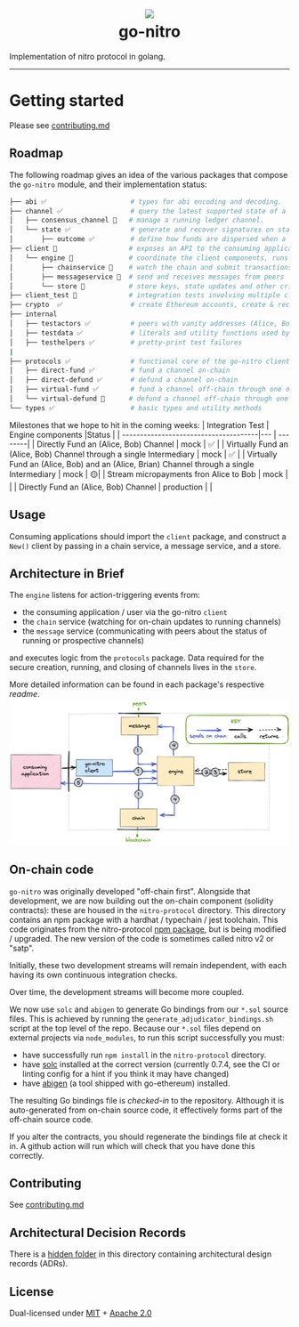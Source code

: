 <h1 align="center">
<div><img src="https://protocol.statechannels.org/img/favicon.ico"><br>
go-nitro
</h1>
Implementation of nitro protocol in golang.

---

# Getting started

Please see [contributing.md](./contributing.md)

## Roadmap

The following roadmap gives an idea of the various packages that compose the `go-nitro` module, and their implementation status:

```bash
├── abi ✅                     # types for abi encoding and decoding.
├── channel ✅                 # query the latest supported state of a channel
│   ├── consensus_channel 🚧   # manage a running ledger channel.
│   └── state ✅               # generate and recover signatures on state updates
│       ├── outcome ✅         # define how funds are dispersed when a channel closes
├── client 🚧                  # exposes an API to the consuming application
│   └── engine 🚧              # coordinate the client components, runs the protocols
│       ├── chainservice 🚧    # watch the chain and submit transactions
│       ├── messageservice 🚧  # send and receives messages from peers
│       └── store 🚧           # store keys, state updates and other critical data
├── client_test 🚧             # integration tests involving multiple clients
├── crypto  ✅                 # create Ethereum accounts, create & recover signatures
├── internal
│   ├── testactors ✅          # peers with vanity addresses (Alice, Bob, Irene, ... )
│   ├── testdata ✅            # literals and utility functions used by other test packages
│   ├── testhelpers ✅         # pretty-print test failures
|
├── protocols ✅               # functional core of the go-nitro client
│   ├── direct-fund ✅         # fund a channel on-chain
│   ├── direct-defund ✅       # defund a channel on-chain
│   ├── virtual-fund ✅        # fund a channel off-chain through one or more intermediaries
│   └── virtual-defund 🚧      # defund a channel off-chain through one or more intermediaries
└── types ✅                   # basic types and utility methods
```

Milestones that we hope to hit in the coming weeks:
| Integration Test | Engine components |Status |
| --------------------------------------|--- | --------|
| Directly Fund an (Alice, Bob) Channel | mock | ✅ |
| Virtually Fund an (Alice, Bob) Channel through a single Intermediary | mock | ✅ |
| Virtually Fund an (Alice, Bob) and an (Alice, Brian) Channel through a single Intermediary | mock | 🟡|
| Stream micropayments fron Alice to Bob | mock | |
| Directly Fund an (Alice, Bob) Channel | production | |

## Usage

Consuming applications should import the `client` package, and construct a `New()` client by passing in a chain service, a message service, and a store.

## Architecture in Brief

The `engine` listens for action-triggering events from:

- the consuming application / user via the go-nitro `client`
- the `chain` service (watching for on-chain updates to running channels)
- the `message` service (communicating with peers about the status of running or prospective channels)

and executes logic from the `protocols` package. Data required for the secure creation, running, and closing of channels lives in the `store`.

More detailed information can be found in each package's respective _readme_.
![architecture](./client/architecture.png)

## On-chain code

`go-nitro` was originally developed "off-chain first". Alongside that development, we are now building out the on-chain component (solidity contracts): these are housed in the `nitro-protocol` directory. This directory contains an npm package with a hardhat / typechain / jest toolchain. This code originates from the nitro-protocol [npm package](https://www.npmjs.com/package/@statechannels/nitro-protocol), but is being modified / upgraded. The new version of the code is sometimes called nitro v2 or "satp".

Initially, these two development streams will remain independent, with each having its own continuous integration checks.

Over time, the development streams will become more coupled.

We now use `solc` and `abigen` to generate Go bindings from our `*.sol` source files. This is achieved by running the `generate_adjudicator_bindings.sh` script at the top level of the repo. Because our `*.sol` files depend on external projects via `node_modules`, to run this script successfully you must:

- have successfully run `npm install` in the `nitro-protocol` directory.
- have [solc](https://docs.soliditylang.org/en/v0.8.13/installing-solidity.html) installed at the correct version (currently 0.7.4, see the CI or linting config for a hint if you think it may have changed)
- have [abigen](https://geth.ethereum.org/docs/install-and-build/installing-geth) (a tool shipped with go-ethereum) installed.

The resulting Go bindings file is _checked-in_ to the repository. Although it is auto-generated from on-chain source code, it effectively forms part of the off-chain source code.

If you alter the contracts, you should regenerate the bindings file at check it in. A github action will run which will check that you have done this correctly.

## Contributing

See [contributing.md](./contributing.md)

## Architectural Decision Records

There is a [hidden folder](./.adr) in this directory containing architectural design records (ADRs).

## License

Dual-licensed under [MIT](https://opensource.org/licenses/MIT) + [Apache 2.0](http://www.apache.org/licenses/LICENSE-2.0)
